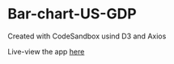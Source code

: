 # Bar-chart-US-GDP

Created with CodeSandbox usind D3 and Axios

Live-view the app [here](https://xx6i4.csb.app/)

[app image capture]: https://raw.githubusercontent.com/adirere/Bar-chart-US-GDP/main/US_GDP.png "app image capture"
